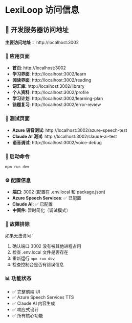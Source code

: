 # LexiLoop 访问信息

## 🚀 开发服务器访问地址

**主要访问地址：** http://localhost:3002

### 📱 应用页面
- **首页**: http://localhost:3002
- **学习界面**: http://localhost:3002/learn
- **阅读界面**: http://localhost:3002/reading
- **词汇库**: http://localhost:3002/library
- **个人资料**: http://localhost:3002/profile
- **学习计划**: http://localhost:3002/learning-plan
- **错题复习**: http://localhost:3002/error-review

### 🧪 测试页面
- **Azure 语音测试**: http://localhost:3002/azure-speech-test
- **Claude AI 测试**: http://localhost:3002/claude-ai-test
- **语音调试**: http://localhost:3002/voice-debug

### 🔧 启动命令
```bash
npm run dev
```

### ⚙️ 配置信息
- **端口**: 3002 (配置在 .env.local 和 package.json)
- **Azure Speech Services**: ✅ 已配置
- **Claude AI**: ✅ 已配置
- **中间件**: 暂时简化（调试模式）

### 🐛 故障排除
如果无法访问：
1. 确认端口 3002 没有被其他进程占用
2. 检查 .env.local 文件是否存在
3. 重新运行 `npm run dev`
4. 检查控制台是否有错误信息

### 📊 功能状态
- ✅ 完整前端 UI
- ✅ Azure Speech Services TTS
- ✅ Claude AI 内容生成
- ✅ 响应式设计
- ✅ 所有核心功能